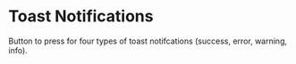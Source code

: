 # Toast Notifications

Button to press for four types of toast notifcations (success, error, warning, info).

